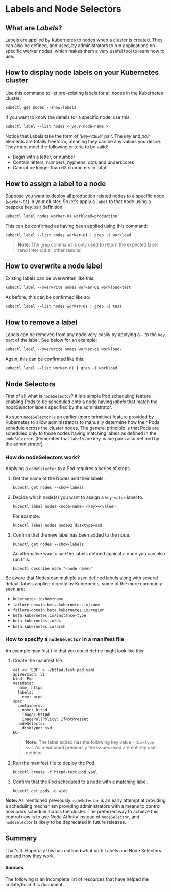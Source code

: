 # Labels and Node Selectors

## What are _Labels_?

Labels are applied by Kubernetes to nodes when a cluster is created.  They can also be defined, and used, by administrators to run applications on specific worker nodes, which makes them a very useful tool to learn how to use.

## How to display node labels on your Kubernetes cluster

Use this command to list pre-existing labels for all nodes in the Kubernetes cluster:

```shell
kubectl get nodes --show-labels
```

If you want to know the details for a specific node, use this:

```shell
kubectl label --list nodes < your-node-name >
```

Notice that Labels take the form of _'key-value'_ pair.  The _key_ and _pair_ elements are totally freeform, meaning they can be any values you desire. They must meet the following criteria to be valid:

- Begin with a letter, or number
- Contain letters, numbers, hyphens, dots and underscores
- Cannot be longer than 63 characters in total

## How to assign a label to a node

Suppose you want to deploy all production related nodes to a specific node (`worker-01`) in your cluster.  So let's apply a `label` to that node using a bespoke key:pair definition:

```shell
kubectl label nodes worker-01 workload=production
```

This can be confirmed as having been applied using this command:

```shell
kubectl label --list nodes worker-o1 | grep -i workload
```

> **Note:** The `grep` command is only used to return the expected label (and filter out all other results)

## How to overwrite a node label

Existing labels can be overwritten like this:

```shell
kubectl label --overwrite nodes worker-01 workload=test
```

As before, this can be confirmed like so:

```shell
kubectl label --list nodes worker-01 | grep -i test
```

## How to remove a label

Labels can be removed from any node very easily by applying a `-` to the `key` part of the label.  See below for an example:

```shell
kubectl label --overwrite nodes worker-o1 workload-
```

Again, this can be confirmed like this:

```shell
kubectl label --list worker-01 | grep -i workload
```

## Node Selectors

First of all what is `nodeSelector`?  It is a simple Pod scheduling feature enabling Pods to be scheduled onto a node having _labels_ that match the _nodeSelector_ labels specified by the administrator.

As such `nodeSelector` is an earlier (more primitive) feature provided by Kubernetes to allow administrators to manually determine how their Pods schedule across the cluster nodes.  The general principle is that Pods are scheduled only to those nodes having matching labels as defined in the `nodeSelector`.  (Remember that `labels` are key-value pairs also defined by the administrator).

### How do nodeSelectors work?

Applying a `nodeSelector` to a Pod requires a series of steps.

1. Get the name of the Nodes and their labels.

   ```shell
   kubectl get nodes --show-labels
   ```

1. Decide which node(s) you want to assign a `key-value` label to.

   ```text
   kubectl label nodes <node-name> <key>=<value>
   ```

   For example:

   ```shell
   kubectl label nodes node02 disktype=ssd
   ```

1. Confirm that the new label has been added to the node.

   ```shell
   kubectl get nodes --show-labels
   ```

   An alternative way to see the labels defined against a node you can also run this:

   ```text
   kubectl describe node "<node name>"
   ```

Be aware that Nodes can multiple user-defined labels along with several default labels applied directly by Kubernetes, some of the more commonly seen are:

- `kubernetes.io/hostname`
- `failure-domain.beta.kubernetes.io/zone`
- `failure-domain.beta.kubernetes.io/region`
- `beta.kubernetes.io/instance-type`
- `beta.kubernetes.io/os`
- `beta.kubernetes.io/arch`

### How to specify a `nodeSelector` in a manifest file

An example manifest file that you could define might look like this:

1. Create the manifest file.

    ```shell
    cat << 'EOF' > ~/httpd-test-pod.yaml
    apiVersion: v1
    kind: Pod
    metadata:
      name: httpd
      labels:
        env: prod
    spec:
      containers:
      - name: httpd
        image: httpd
        imagePullPolicy: IfNotPresent
      nodeSelector:
        disktype: ssd
    EOF

    ```

    > **Note:** The label added has the following key:value - `disktype: ssd`.  As mentioned previously the values used are entirely user defined.

1. Run the manifest file to deploy the Pod.

   ```shell
   kubectl create -f httpd-test-pod.yaml
   ```

1. Confirm that the Pod scheduled to a node with a matching label.

   ```shell
   kubectl get pods -o wide
   ```

**Note:** As mentioned previously `nodeSelector` is an early attempt at providing a scheduling mechanism providing administrators with a means to control how pods schedule across the cluster. The preferred way to achieve this control now is to use Node Affinity instead of `nodeSelector`, and `nodeSelector` is likely to be deprecated in future releases.


## Summary

That's it.  Hopefully this has outlined what both Labels and Node Selectors are and how they work.

#### Sources

The following is an incomplete list of resources that have helped me collate/build this document:

